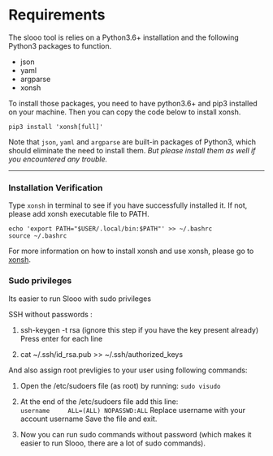 # Requirements

The slooo tool is relies on a Python3.6+ installation and the following Python3 packages to function.

- json
- yaml
- argparse
- xonsh

To install those packages, you need to have python3.6+ and pip3 installed on your machine.
Then you can copy the code below to install xonsh.

```shell
pip3 install 'xonsh[full]'
```
Note that `json`, `yaml` and `argparse` are built-in packages of Python3, which should eliminate the need to install them. *But please install them as well if you encountered any trouble.*

---
### Installation Verification
Type `xonsh` in terminal to see if you have successfully installed it. If not, please add xonsh executable file to PATH.

```shell
echo 'export PATH="$USER/.local/bin:$PATH"' >> ~/.bashrc
source ~/.bashrc
```


For more information on how to install xonsh and use xonsh, please go to [xonsh](https://xon.sh).

### Sudo privileges 
Its easier to run Slooo with sudo privileges

SSH without passwords :
1. ssh-keygen -t rsa (ignore this step if you have the key present already)
Press enter for each line

2. cat ~/.ssh/id_rsa.pub >> ~/.ssh/authorized_keys

And also assign root prevligies to your user using following commands:

1. Open the /etc/sudoers file (as root) by running:
    `sudo visudo`

2. At the end of the /etc/sudoers file add this line:	
    `username     ALL=(ALL) NOPASSWD:ALL`
   Replace username with your account username Save the file and exit.

3. Now you can run sudo commands without password (which makes it easier to run Slooo, there are a lot of sudo commands).
